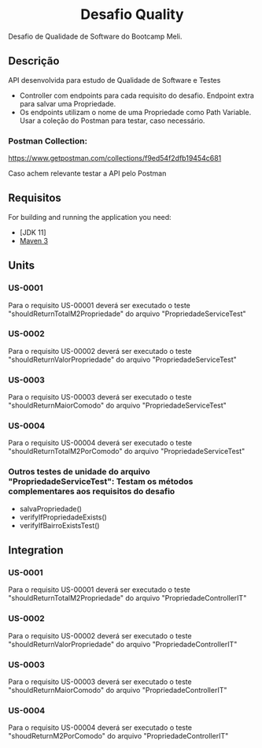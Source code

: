<h1 align="center"> Desafio Quality </h1>
<p align="justify"> Desafio de Qualidade de Software do Bootcamp Meli. </p>

## Descrição

API desenvolvida para estudo de Qualidade de Software e Testes

- Controller com endpoints para cada requisito do desafio. Endpoint extra para salvar uma Propriedade.
- Os endpoints utilizam o nome de uma Propriedade como Path Variable. Usar a coleção do Postman para testar, caso necessário.

### Postman Collection:
https://www.getpostman.com/collections/f9ed54f2dfb19454c681

Caso achem relevante testar a API pelo Postman

## Requisitos

For building and running the application you need:

- [JDK 11]
- [Maven 3](https://maven.apache.org)


## Units

### US-0001

Para o requisito US-00001 deverá ser executado o teste "shouldReturnTotalM2Propriedade" do arquivo "PropriedadeServiceTest"

### US-0002

Para o requisito US-00002 deverá ser executado o teste "shouldReturnValorPropriedade" do arquivo "PropriedadeServiceTest"

### US-0003

Para o requisito US-00003 deverá ser executado o teste "shouldReturnMaiorComodo" do arquivo "PropriedadeServiceTest"

### US-0004

Para o requisito US-00004 deverá ser executado o teste "shouldReturnTotalM2PorComodo" do arquivo "PropriedadeServiceTest"

### Outros testes de unidade do arquivo "PropriedadeServiceTest": Testam os métodos complementares aos requisitos do desafio

- salvaPropriedade()
- verifyIfPropriedadeExists()
- verifyIfBairroExistsTest()

## Integration

### US-0001

Para o requisito US-00001 deverá ser executado o teste "shouldReturnTotalM2Propriedade" do arquivo "PropriedadeControllerIT"

### US-0002

Para o requisito US-00002 deverá ser executado o teste "shouldReturnValorPropriedade" do arquivo "PropriedadeControllerIT"

### US-0003

Para o requisito US-00003 deverá ser executado o teste "shouldReturnMaiorComodo" do arquivo "PropriedadeControllerIT"

### US-0004

Para o requisito US-00004 deverá ser executado o teste "shoudReturnM2PorComodo" do arquivo "PropriedadeControllerIT"
